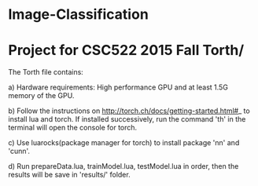 # Image-Classification
Project for CSC522 2015 Fall
Torth/
======================================================= 
The Torth file contains:

a) Hardware requirements: High performance GPU and at least 1.5G memory of the GPU.

b) Follow the instructions on http://torch.ch/docs/getting-started.html#_ to install lua and torch. If installed successively, run the command 'th' in the terminal will open the console for torch.

c) Use luarocks(package manager for torch) to install package 'nn' and 'cunn'.

d) Run prepareData.lua, trainModel.lua, testModel.lua in order, then the results will be save in 'results/' folder.
